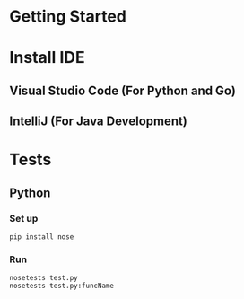 # Getting Started

# Install IDE

## Visual Studio Code (For Python and Go)

## IntelliJ (For Java Development)

# Tests

## Python

### Set up
```
pip install nose
```

### Run
```
nosetests test.py
nosetests test.py:funcName
```